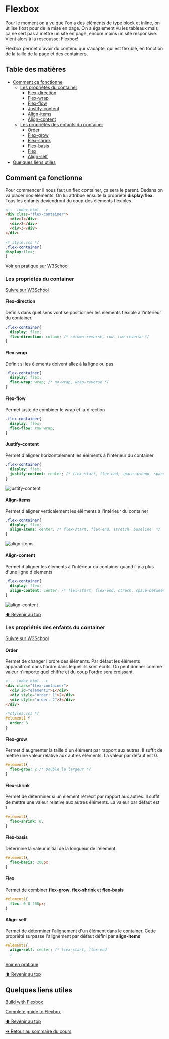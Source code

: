 <!-- omit in toc -->
# Flexbox

Pour le moment on a vu que l'on a des éléments de type block et inline, on utilise float pour de la mise en page. On a également vu les tableaux mais ça ne sert pas à mettre un site en page, encore moins un site responsive. Vient alors à la rescousse: Flexbox!

Flexbox permet d'avoir du contenu qui s'adapte, qui est flexible, en fonction de la taille de la page et des containers.

<!-- omit in toc -->
## Table des matières

- [Comment ça fonctionne](#comment-ça-fonctionne)
  - [Les propriétés du container](#les-propriétés-du-container)
    - [Flex-direction](#flex-direction)
    - [Flex-wrap](#flex-wrap)
    - [Flex-flow](#flex-flow)
    - [Justify-content](#justify-content)
    - [Align-items](#align-items)
    - [Align-content](#align-content)
  - [Les propriétés des enfants du container](#les-propriétés-des-enfants-du-container)
    - [Order](#order)
    - [Flex-grow](#flex-grow)
    - [Flex-shrink](#flex-shrink)
    - [Flex-basis](#flex-basis)
    - [Flex](#flex)
    - [Align-self](#align-self)
- [Quelques liens utiles](#quelques-liens-utiles)

## Comment ça fonctionne

Pour commencer il nous faut un flex container, ça sera le parent. Dedans on va placer nos éléments. On lui attribue ensuite la propriété **display:flex**. Tous les enfants deviendront du coup des éléments flexibles.

```html
<!-- index.html -->
<div class="flex-container">
  <div>1</div>
  <div>2</div>
  <div>3</div>
</div>
```

```css
/* style.css */
.flex-container{
display:flex;
}
```

[Voir en pratique sur W3School](https://www.w3schools.com/css/css3_flexbox.asp)

### Les propriétés du container

[Suivre sur W3School](https://www.w3schools.com/css/css3_flexbox_container.asp)

#### Flex-direction

Définis dans quel sens vont se positionner les éléments flexible à l'intérieur du container.

```css
.flex-container{
  display: flex;
  flex-direction: column; /* column-reverse, row, row-reverse */
}
```

#### Flex-wrap

Définit si les éléments doivent allez à la ligne ou pas

```css
.flex-container{
  display: flex;
  flex-wrap: wrap; /* no-wrap, wrap-reverse */
}
```

#### Flex-flow

Permet juste de combiner le wrap et la direction

```css
.flex-container{
  display: flex;
  flex-flow: row wrap;
}
```

#### Justify-content

Permet d'aligner horizontalement les éléments à l'intérieur du container

```css
.flex-container{
  display: flex;
  justify-content: center; /* flex-start, flex-end, space-around, space-between  */
}
```

![justify-content](img/14/justify-content.svg)

#### Align-items

Permet d'aligner verticalement les éléments à l'intérieur du container

```css
.flex-container{
  display: flex;
  align-items: center; /* flex-start, flex-end, stretch, baseline  */
}
```

![align-items](img/14/align-items.svg)

#### Align-content

Permet d'aligner les éléments à l'intérieur du container quand il y a plus d'une ligne d'élements

```css
.flex-container{
  display: flex;
  align-content: center; /* flex-start, flex-end, strech, space-between, space-around  */
}
```

![align-content](img/14/align-content.svg)

[:arrow_up: Revenir au top](#table-des-matières)

### Les propriétés des enfants du container

[Suivre sur W3School](https://www.w3schools.com/css/css3_flexbox_items.asp)

#### Order

Permet de changer l'ordre des éléments. Par défaut les éléments apparaîtront dans l'ordre dans lequel ils sont écrits. On peut donner comme valeur n'importe quel chiffre et du coup l'ordre sera croissant. 

```html
<!-- index.html -->
<div class="flex-container">
  <div id="element1">1</div>
  <div style="order: 1">2</div>
  <div style="order: 2">3</div>
</div>
```

```css
/*styles.css */
#element1 {
  order: 3
}
```

#### Flex-grow

Permet d'augmenter la taille d'un élément par rapport aux autres. Il suffit de mettre une valeur relative aux autres éléments. La valeur par défaut est 0.

```css
#element1{
  flex-grow: 2 /* Double la largeur */
}
```

#### Flex-shrink

Permet de déterminer si un élément rétrécit par rapport aux autres. Il suffit de mettre une valeur relative aux autres éléments. La valeur par défaut est 1.

```css
#element1{
  flex-shrink: 0;
}
```

#### Flex-basis

Détermine la valeur initial de la longueur de l'élément.

```css
#element1{
  flex-basis: 200px;
}
```

#### Flex

Permet de combiner **flex-grow**, **flex-shrink** et **flex-basis**

```css
#element1{
  flex: 0 0 200px;
}
```

#### Align-self

Permet de déterminer l'alignement d'un élément dans le container. Cette propriété surpasse l'alignement par défaut défini par **align-items**

```css
#element1{
  align-self: center; /* flex-start, flex-end
  }
```

[Voir en pratique](https://www.w3schools.com/css/css3_flexbox.asp#align-self)

[:arrow_up: Revenir au top](#table-des-matières)

## Quelques liens utiles

[Build with Flexbox](http://flexbox.buildwithreact.com/)

[Complete guide to Flexbox](https://css-tricks.com/snippets/css/a-guide-to-flexbox/)

[:arrow_up: Revenir au top](#table-des-matières)

[:rewind: Retour au sommaire du cours](./README.md#table-des-matières)

